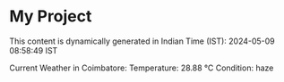 # My Project

This content is dynamically generated in Indian Time (IST): 2024-05-09 08:58:49 IST


Current Weather in Coimbatore:
Temperature: 28.88 °C
Condition: haze
